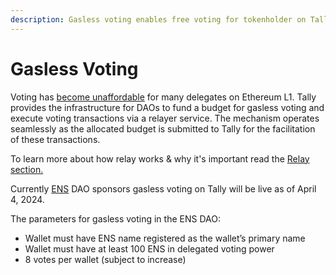 ```yaml
---
description: Gasless voting enables free voting for tokenholder on Tally
---
```


# Gasless Voting

Voting has [become unaffordable](https://x.com/LefterisJP/status/1766881140713935136?s=20) for many delegates on Ethereum L1. Tally provides the infrastructure for DAOs to fund a budget for gasless voting and execute voting transactions via a relayer service. The mechanism operates seamlessly as the allocated budget is submitted to Tally for the facilitation of these transactions.

To learn more about how relay works & why it's important read the [Relay section.](./)



Currently [ENS](https://www.tally.xyz/gov/ens) DAO sponsors gasless voting on Tally will be live as of April 4, 2024.

The parameters for gasless voting in the ENS DAO:&#x20;

* Wallet must have ENS name registered as the wallet’s primary name
* Wallet must have at least 100 ENS in delegated voting power
* 8 votes per wallet (subject to increase)

